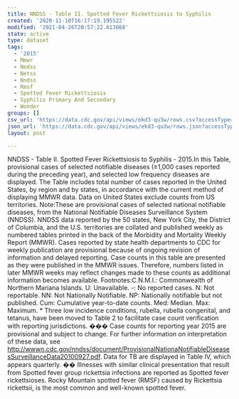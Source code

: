 ```yaml
---
title: NNDSS - Table II. Spotted Fever Rickettsiosis to Syphilis
created: '2020-11-10T16:17:19.195522'
modified: '2021-04-26T20:57:22.613868'
state: active
type: dataset
tags:
  - '2015'
  - Mmwr
  - Nedss
  - Netss
  - Nndss
  - Rmsf
  - Spotted Fever Rickettsiosis
  - Syphilis Primary And Secondary
  - Wonder
groups: []
csv_url: 'https://data.cdc.gov/api/views/ekd3-qu3w/rows.csv?accessType=DOWNLOAD'
json_url: 'https://data.cdc.gov/api/views/ekd3-qu3w/rows.json?accessType=DOWNLOAD'
layout: post

---
```

NNDSS - Table II. Spotted Fever Rickettsiosis to Syphilis - 2015.In this Table, provisional cases of selected notifiable diseases (≥1,000 cases reported during the preceding year), and selected low frequency diseases are displayed. The Table includes total number of cases reported in the United States, by region and by states, in accordance with the current method of displaying MMWR data.  Data on United States exclude counts from US territories. Note:These are provisional cases of selected national notifiable diseases, from the National Notifiable Diseases Surveillance System (NNDSS). NNDSS data reported by the 50 states, New York City, the District of Columbia, and the U.S. territories are collated and published weekly as numbered tables printed in the back of the Morbidity and Mortality Weekly Report (MMWR). Cases reported by state health departments to CDC for weekly publication are provisional because of ongoing revision of information and delayed reporting. Case counts in this table are presented as they were published in the MMWR issues. Therefore, numbers listed in later MMWR weeks may reflect changes made to these counts as additional information becomes available. Footnotes:C.N.M.I.: Commonwealth of Northern Mariana Islands. U: Unavailable.    -: No reported cases.    N: Not reportable.    NN: Not Nationally Notifiable.    NP: Nationally notifiable but not published.    Cum: Cumulative year-to-date counts.    Med: Median.    Max: Maximum. * Three low incidence conditions, rubella, rubella congenital, and tetanus, have been moved to Table 2 to facilitate case count verification with reporting jurisdictions. ��� Case counts for reporting year 2015 are provisional and subject to change. For further information on interpretation of these data, see http://wwwn.cdc.gov/nndss/document/ProvisionalNationaNotifiableDiseasesSurveillanceData20100927.pdf. Data for TB are displayed in Table IV, which appears quarterly. �� Illnesses with similar clinical presentation that result from Spotted fever group rickettsia infections are reported as Spotted fever rickettsioses. Rocky Mountain spotted fever (RMSF) caused by Rickettsia rickettsii, is the most common and well-known spotted fever.
